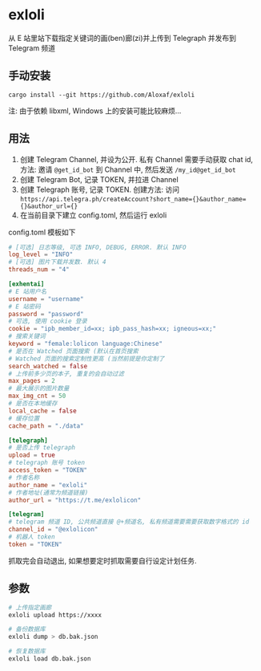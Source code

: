 # exloli

从 E 站里站下载指定关键词的画(ben)廊(zi)并上传到 Telegraph 并发布到 Telegram 频道

## 手动安装

```
cargo install --git https://github.com/Aloxaf/exloli
```

注: 由于依赖 libxml, Windows 上的安装可能比较麻烦...

## 用法

1. 创建 Telegram Channel, 并设为公开.
   私有 Channel 需要手动获取 chat id, 方法: 邀请 `@get_id_bot` 到 Channel 中, 然后发送 `/my_id@get_id_bot`
2. 创建 Telegram Bot, 记录 TOKEN, 并拉进 Channel
3. 创建 Telegraph 账号, 记录 TOKEN. 创建方法: 访问 `https://api.telegra.ph/createAccount?short_name={}&author_name={}&author_url={}`
4. 在当前目录下建立 config.toml, 然后运行 exloli

config.toml 模板如下

```toml
# [可选] 日志等级, 可选 INFO, DEBUG, ERROR. 默认 INFO
log_level = "INFO"
# [可选] 图片下载并发数. 默认 4
threads_num = "4"

[exhentai]
# E 站用户名
username = "username"
# E 站密码
password = "password"
# 可选, 使用 cookie 登录
cookie = "ipb_member_id=xx; ipb_pass_hash=xx; igneous=xx;"
# 搜索关键词
keyword = "female:lolicon language:Chinese"
# 是否在 Watched 页面搜索 (默认在首页搜索
# Watched 页面的搜索定制性更高 (当然前提是你定制了
search_watched = false
# 上传前多少页的本子, 重复的会自动过滤
max_pages = 2
# 最大展示的图片数量
max_img_cnt = 50
# 是否在本地缓存
local_cache = false
# 缓存位置
cache_path = "./data"

[telegraph]
# 是否上传 telegraph
upload = true
# telegraph 账号 token
access_token = "TOKEN"
# 作者名称
author_name = "exloli"
# 作者地址(通常为频道链接)
author_url = "https://t.me/exlolicon"

[telegram]
# telegram 频道 ID, 公共频道直接 @+频道名, 私有频道需要需要获取数字格式的 id
channel_id = "@exlolicon"
# 机器人 token
token = "TOKEN"

```

抓取完会自动退出, 如果想要定时抓取需要自行设定计划任务.

## 参数

```zsh
# 上传指定画廊
exloli upload https://xxxx

# 备份数据库
exloli dump > db.bak.json

# 恢复数据库
exloli load db.bak.json
```